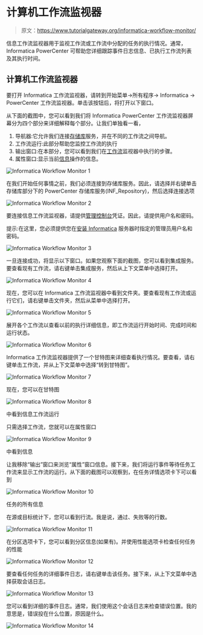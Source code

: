 # 计算机工作流监视器

> 原文：<https://www.tutorialgateway.org/informatica-workflow-monitor/>

信息工作流监视器用于监视工作流或工作流中分配的任务的执行情况。通常，Informatica PowerCenter 可帮助您详细跟踪事件日志信息、已执行工作流列表及其执行时间。

## 计算机工作流监视器

要打开 Informatica 工作流监视器，请转到开始菜单->所有程序-> Informatica -> PowerCenter 工作流监视器。单击该按钮后，将打开以下窗口。

从下面的截图中，您可以看到我们将 Informatica PowerCenter 工作流监视器屏幕分为四个部分来详细解释每个部分。让我们单独看一看，

1.  导航器:它允许我们连接[存储库](https://www.tutorialgateway.org/informatica-repository/)服务，并在不同的工作流之间导航。
2.  工作流运行:此部分帮助您监控工作流的执行
3.  输出窗口:在本部分，您可以看到我们在[工作流](https://www.tutorialgateway.org/informatica-workflow/)监视器中执行的步骤。
4.  属性窗口:显示当前[信息](https://www.tutorialgateway.org/informatica/)操作的信息。

![Informatica Workflow Monitor 1](img/6f85733efb8b4cde3e759b372c86aa6c.png)

在我们开始任何事情之前，我们必须连接到存储库服务。因此，请选择并右键单击存储库部分下的 PowerCenter 存储库服务(INF_Repository)，然后选择连接选项

![Informatica Workflow Monitor 2](img/e0a3dfd6983d14589f6558b35e34a3c9.png)

要连接信息工作流监视器，请提供[管理控制台](https://www.tutorialgateway.org/informatica-admin-console/)凭证。因此，请提供用户名和密码。

提示:在这里，您必须提供您在[安装 Informatica](https://www.tutorialgateway.org/how-to-install-informatica/) 服务器时指定的管理员用户名和密码。

![Informatica Workflow Monitor 3](img/93d329c9f9cb39ee23346dafc4f6487b.png)

一旦连接成功，将显示以下窗口。如果您观察下面的截图，您可以看到集成服务。要查看现有工作流，请右键单击集成服务，然后从上下文菜单中选择打开。

![Informatica Workflow Monitor 4](img/b5bd353ba472dfc1c26ee937481b6bca.png)

现在，您可以在 Informatica 工作流监视器中看到文件夹。要查看现有工作流或运行它们，请右键单击文件夹，然后从菜单中选择打开。

![Informatica Workflow Monitor 5](img/40e2405898c25d5994e075352755ac7a.png)

展开各个工作流以查看以前的执行详细信息，即工作流运行开始时间、完成时间和运行状态。

![Informatica Workflow Monitor 6](img/67a0dc8d8f1d7795f1184516c2786b64.png)

Informatica 工作流监视器提供了一个甘特图来详细查看执行情况。要查看，请右键单击工作流，并从上下文菜单中选择“转到甘特图”。

![Informatica Workflow Monitor 7](img/73585e31ff20a383c32d02182c1156dd.png)

现在，您可以在甘特图

![Informatica Workflow Monitor 8](img/6010a567c29be98b63eb2a00543a71aa.png)

中看到信息工作流运行

只需选择工作流，您就可以在属性窗口

![Informatica Workflow Monitor 9](img/639ddc57da76f324ef5e8473819b3d80.png)

中看到信息

让我移除“输出”窗口来浏览“属性”窗口信息。接下来，我们将运行事件等待任务工作流来显示工作流的运行。从下面的截图可以观察到，在任务详情选项卡下可以看到

![Informatica Workflow Monitor 10](img/03e581db5ddc9d419217e456e4984c21.png)

任务的所有信息

在源或目标统计下，您可以看到行流。我是说，通过、失败等的行数。

![Informatica Workflow Monitor 11](img/d411cf404ed998c36d4a0b44f67d5259.png)

在分区选项卡下，您可以看到分区信息(如果有)。并使用性能选项卡检查任何任务的性能

![Informatica Workflow Monitor 12](img/35173c12ebaa3972565d83751f0cd6d9.png)

要查看任何任务的详细事件日志，请右键单击该任务。接下来，从上下文菜单中选择获取会话日志。

![Informatica Workflow Monitor 13](img/a70556ef47c941446fef7c2343479783.png)

您可以看到详细的事件日志。通常，我们使用这个会话日志来检查错误位置。我的意思是，错误投在什么位置，原因是什么。

![Informatica Workflow Monitor 14](img/4872eb2ebae36d3498ef43b1328537bb.png)
